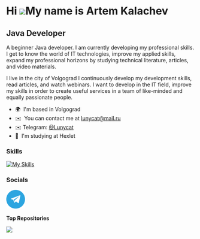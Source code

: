 Hi ![](https://user-images.githubusercontent.com/18350557/176309783-0785949b-9127-417c-8b55-ab5a4333674e.gif)My name is Artem Kalachev
======================================================================================================================================

Java Developer
--------------

A beginner Java developer. I am currently developing my professional skills. I get to know the world of IT technologies, improve my applied skills, expand my professional horizons by studying technical literature, articles, and video materials.

I live in the city of Volgograd I continuously develop my development skills, read articles, and watch webinars. I want to develop in the IT field, improve my skills in order to create useful services in a team of like-minded and equally passionate people.


* 🌍  I'm based in Volgograd
* ✉️  You can contact me at [lunycat@mail.ru](mailto:lunycat@mail.ru)
* ✉️  Telegram: [@Lunycat](https://tlgg.ru/Lunycat)
* 🧠  I'm studying at Hexlet

### Skills

[![My Skills](https://skillicons.dev/icons?i=java,git,postgres,ubuntu,gradle&theme=light)](https://skillicons.dev)

### Socials

<p align="left">
<a href="https://tlgg.ru/Lunycat" target="_blank" rel="noreferrer"><img src="https://github.com/Lunycat/Lunycat/blob/main/images/Telegram.png" width="50" height="50" alt="Telegram" /></a>
</p>

<b>Top Repositories</b>

<div width="100%" align="center"><a href="https://github.com/Lunycat/Validator-library" align="left"><img align="left" width="45%" src="https://github-readme-stats.vercel.app/api/pin/?username=Lunycat&repo=java-Validator-library&title_color=0891b2&text_color=ffffff&icon_color=0891b2&bg_color=1c1917&hide_border=true&locale=en" /></a></div><br /><br /><br /><br /><br /><br /><br />
